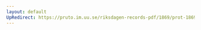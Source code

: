 ```yaml
---
layout: default
UpRedirect: https://pruto.im.uu.se/riksdagen-records-pdf/1869/prot-1869--fk--414.pdf
---
```

